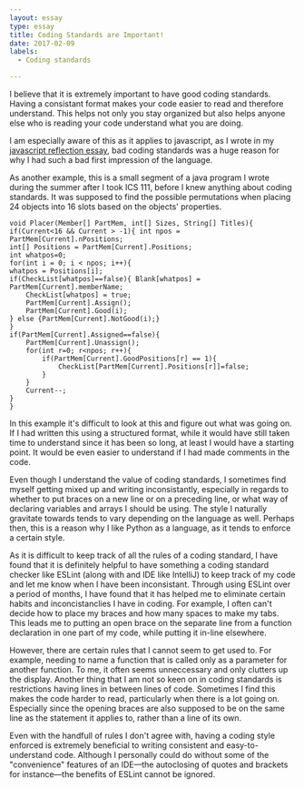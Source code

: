```yaml
---
layout: essay
type: essay
title: Coding Standards are Important!
date: 2017-02-09
labels:
  - Coding standards

---
```


I believe that it is extremely important to have good coding standards. Having a consistant format makes your code easier to read and therefore understand. This helps not only you stay organized but also helps anyone else who is reading your code understand what you are doing.

I am especially aware of this as it applies to javascript, as I wrote in my [javascript reflection essay](https://alexcw234.github.io/essays/javascript1.html), bad coding standards was a huge reason for why I had such a bad first impression of the language. 

As another example, this is a small segment of a java program I wrote during the summer after I took ICS 111, before I knew anything about coding standards. It was supposed to find the possible permutations when placing 24 objects into 16 slots based on the objects' properties.

```
void Placer(Member[] PartMem, int[] Sizes, String[] Titles){
if(Current<16 && Current > -1){	int npos = PartMem[Current].nPositions;
int[] Positions = PartMem[Current].Positions;
int whatpos=0;
for(int i = 0; i < npos; i++){ 
whatpos = Positions[i];
if(CheckList[whatpos]==false){ Blank[whatpos] = PartMem[Current].memberName;
	CheckList[whatpos] = true;	
	PartMem[Current].Assign();
	PartMem[Current].Good(i);
} else {PartMem[Current].NotGood(i);}	
}
if(PartMem[Current].Assigned==false){
	PartMem[Current].Unassign();
	for(int r=0; r<npos; r++){
		if(PartMem[Current].GoodPositions[r] == 1){
			CheckList[PartMem[Current].Positions[r]]=false;
		}
	}
	Current--;	
}
}
```
In this example it's difficult to look at this and figure out what was going on. If I had written this using a structured format, while it would have still taken time to understand since it has been so long, at least I would have a starting point. It would be even easier to understand if I had made comments in the code.

Even though I understand the value of coding standards, I sometimes find myself getting mixed up and writing inconsistantly, especially in regards to whether to put braces on a new line or on a preceding line, or what way of declaring variables and arrays I should be using. The style I naturally gravitate towards tends to vary depending on the language as well. Perhaps then, this is a reason why I like Python as a language, as it tends to enforce a certain style.

As it is difficult to keep track of all the rules of a coding standard, I have found that it is definitely helpful to have something a coding standard checker like ESLint (along with and IDE like IntelliJ) to keep track of my code and let me know when I have been inconsistant. Through using ESLint over a period of months, I have found that it has helped me to eliminate certain habits and inconcistanclies I have in coding. For example, I often can't decide how to place my braces and how many spaces to make my tabs. This leads me to putting an open brace on the separate line from a function declaration in one part of my code, while putting it in-line elsewhere.

However, there are certain rules that I cannot seem to get used to. For example, needing to name a function that is called only as a parameter for another function. To me, it often seems unneccessary and only clutters up the display. Another thing that I am not so keen on in coding standards is restrictions having lines in between lines of code. Sometimes I find this makes the code harder to read, particularly when there is a lot going on. Especially since the opening braces are also supposed to be on the same line as the statement it applies to, rather than a line of its own. 

Even with the handfull of rules I don't agree with, having a coding style enforced is extremely beneficial to writing consistent and easy-to-understand code. Although I personally could do without some of the "convenience" features of an IDE––the autoclosing of quotes and brackets for instance––the benefits of ESLint cannot be ignored.




